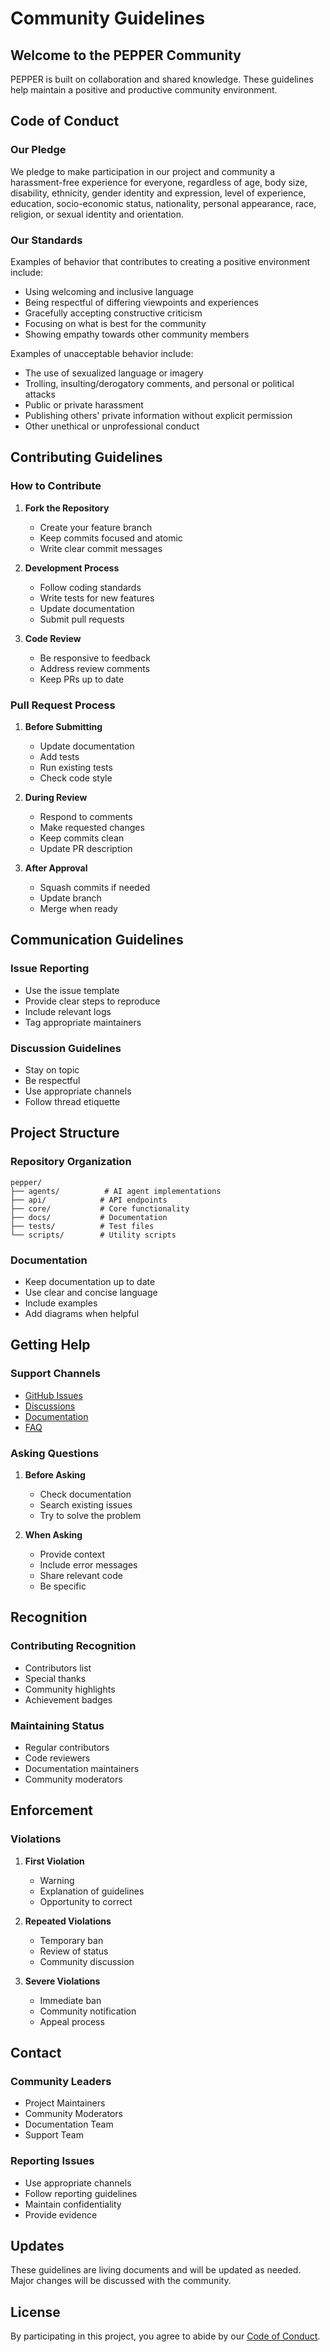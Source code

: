 # Community Guidelines

## Welcome to the PEPPER Community

PEPPER is built on collaboration and shared knowledge. These guidelines help maintain a positive and productive community environment.

## Code of Conduct

### Our Pledge

We pledge to make participation in our project and community a harassment-free experience for everyone, regardless of age, body size, disability, ethnicity, gender identity and expression, level of experience, education, socio-economic status, nationality, personal appearance, race, religion, or sexual identity and orientation.

### Our Standards

Examples of behavior that contributes to creating a positive environment include:

- Using welcoming and inclusive language
- Being respectful of differing viewpoints and experiences
- Gracefully accepting constructive criticism
- Focusing on what is best for the community
- Showing empathy towards other community members

Examples of unacceptable behavior include:

- The use of sexualized language or imagery
- Trolling, insulting/derogatory comments, and personal or political attacks
- Public or private harassment
- Publishing others' private information without explicit permission
- Other unethical or unprofessional conduct

## Contributing Guidelines

### How to Contribute

1. **Fork the Repository**
   - Create your feature branch
   - Keep commits focused and atomic
   - Write clear commit messages

2. **Development Process**
   - Follow coding standards
   - Write tests for new features
   - Update documentation
   - Submit pull requests

3. **Code Review**
   - Be responsive to feedback
   - Address review comments
   - Keep PRs up to date

### Pull Request Process

1. **Before Submitting**
   - Update documentation
   - Add tests
   - Run existing tests
   - Check code style

2. **During Review**
   - Respond to comments
   - Make requested changes
   - Keep commits clean
   - Update PR description

3. **After Approval**
   - Squash commits if needed
   - Update branch
   - Merge when ready

## Communication Guidelines

### Issue Reporting

- Use the issue template
- Provide clear steps to reproduce
- Include relevant logs
- Tag appropriate maintainers

### Discussion Guidelines

- Stay on topic
- Be respectful
- Use appropriate channels
- Follow thread etiquette

## Project Structure

### Repository Organization

```
pepper/
├── agents/          # AI agent implementations
├── api/            # API endpoints
├── core/           # Core functionality
├── docs/           # Documentation
├── tests/          # Test files
└── scripts/        # Utility scripts
```

### Documentation

- Keep documentation up to date
- Use clear and concise language
- Include examples
- Add diagrams when helpful

## Getting Help

### Support Channels

- [GitHub Issues](https://github.com/FairGigAI/PEPPER/issues)
- [Discussions](https://github.com/FairGigAI/PEPPER/discussions)
- [Documentation](Home)
- [FAQ](FAQ)

### Asking Questions

1. **Before Asking**
   - Check documentation
   - Search existing issues
   - Try to solve the problem

2. **When Asking**
   - Provide context
   - Include error messages
   - Share relevant code
   - Be specific

## Recognition

### Contributing Recognition

- Contributors list
- Special thanks
- Community highlights
- Achievement badges

### Maintaining Status

- Regular contributors
- Code reviewers
- Documentation maintainers
- Community moderators

## Enforcement

### Violations

1. **First Violation**
   - Warning
   - Explanation of guidelines
   - Opportunity to correct

2. **Repeated Violations**
   - Temporary ban
   - Review of status
   - Community discussion

3. **Severe Violations**
   - Immediate ban
   - Community notification
   - Appeal process

## Contact

### Community Leaders

- Project Maintainers
- Community Moderators
- Documentation Team
- Support Team

### Reporting Issues

- Use appropriate channels
- Follow reporting guidelines
- Maintain confidentiality
- Provide evidence

## Updates

These guidelines are living documents and will be updated as needed. Major changes will be discussed with the community.

## License

By participating in this project, you agree to abide by our [Code of Conduct](Code-of-Conduct). 